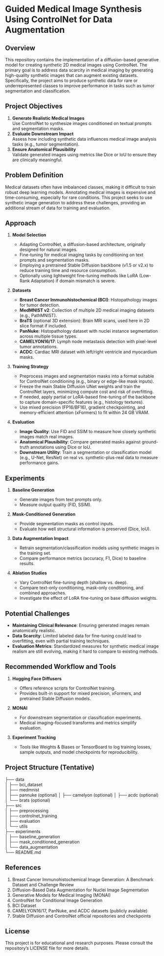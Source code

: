 # Guided Medical Image Synthesis Using ControlNet for Data Augmentation

## Overview
This repository contains the implementation of a diffusion-based generative model for creating synthetic 2D medical images using ControlNet. The primary goal is to address data scarcity in medical imaging by generating high-quality synthetic images that can augment existing datasets. Specifically, the project aims to produce synthetic data for rare or underrepresented classes to improve performance in tasks such as tumor segmentation and classification.

## Project Objectives
1. **Generate Realistic Medical Images**  
   Use ControlNet to synthesize images conditioned on textual prompts and segmentation masks.  
2. **Evaluate Downstream Impact**  
   Assess how including synthetic data influences medical image analysis tasks (e.g., tumor segmentation).  
3. **Ensure Anatomical Plausibility**  
   Validate generated images using metrics like Dice or IoU to ensure they are clinically meaningful.

## Problem Definition
Medical datasets often have imbalanced classes, making it difficult to train robust deep learning models. Annotating medical images is expensive and time-consuming, especially for rare conditions. This project seeks to use synthetic image generation to address these challenges, providing an additional stream of data for training and evaluation.

## Approach
1. **Model Selection**  
   - Adapting ControlNet, a diffusion-based architecture, originally designed for natural images.  
   - Fine-tuning for medical imaging tasks by conditioning on text prompts and segmentation masks.  
   - Employing a pretrained Stable Diffusion backbone (v1.5 or v2.x) to reduce training time and resource consumption.
   - Optionally using lightweight fine-tuning methods like LoRA (Low-Rank Adaptation) if domain mismatch is severe.

2. **Datasets**  
   - **Breast Cancer Immunohistochemical (BCI)**: Histopathology images for tumor detection.  
   - **MedMNIST v2**: Collection of multiple 2D medical imaging datasets (e.g., PathMNIST).  
   - **BraTS** (optional 3D extension): Brain MRI scans, used here in 2D slice format if included.  
   - **PanNuke**: Histopathology dataset with nuclei instance segmentation across multiple tissue types.  
   - **CAMELYON16/17**: Lymph node metastasis detection with pixel-level tumor annotations.  
   - **ACDC**: Cardiac MRI dataset with left/right ventricle and myocardium masks.

3. **Training Strategy**  
   - Preprocess images and segmentation masks into a format suitable for ControlNet conditioning (e.g., binary or edge-like mask inputs).  
   - Freeze the main Stable Diffusion UNet weights and train the ControlNet layers, minimizing compute cost and risk of overfitting.  
   - If needed, apply partial or LoRA-based fine-tuning of the backbone to capture domain-specific features (e.g., histology textures).  
   - Use mixed precision (FP16/BF16), gradient checkpointing, and memory-efficient attention (xFormers) to fit within 24 GB VRAM.

4. **Evaluation**  
   - **Image Quality**: Use FID and SSIM to measure how closely synthetic images match real images.  
   - **Anatomical Plausibility**: Compare generated masks against ground-truth annotations using Dice or IoU.  
   - **Downstream Utility**: Train a segmentation or classification model (e.g., U-Net, ResNet) on real vs. synthetic-plus-real data to measure performance gains.

## Experiments
1. **Baseline Generation**  
   - Generate images from text prompts only.  
   - Measure output quality (FID, SSIM).

2. **Mask-Conditioned Generation**  
   - Provide segmentation masks as control inputs.  
   - Evaluate how well structural information is preserved (Dice, IoU).

3. **Data Augmentation Impact**  
   - Retrain segmentation/classification models using synthetic images in the training set.  
   - Compare performance metrics (accuracy, F1, Dice) to baseline results.

4. **Ablation Studies**  
   - Vary ControlNet fine-tuning depth (shallow vs. deep).  
   - Compare text-only conditioning, mask-only conditioning, and combined approaches.  
   - Investigate the effect of LoRA fine-tuning on base diffusion weights.

## Potential Challenges
- **Maintaining Clinical Relevance**: Ensuring generated images remain anatomically realistic.  
- **Data Scarcity**: Limited labeled data for fine-tuning could lead to overfitting, even with partial training techniques.  
- **Evaluation Metrics**: Standardized measures for synthetic medical image realism are still evolving, making it hard to compare to existing methods.

## Recommended Workflow and Tools
1. **Hugging Face Diffusers**  
   - Offers reference scripts for ControlNet training.  
   - Provides built-in support for mixed precision, xFormers, and pretrained Stable Diffusion models.

2. **MONAI**  
   - For downstream segmentation or classification experiments.  
   - Medical imaging–focused transforms and metrics simplify evaluation.

3. **Experiment Tracking**  
   - Tools like Weights & Biases or TensorBoard to log training losses, sample outputs, and model checkpoints for reproducibility.

## Project Structure (Tentative)
├── data  
│   ├── bci_dataset  
│   ├── medmnist  
│   ├── pannuke (optional)
│   ├── camelyon (optional)
│   ├── acdc (optional)
│   └── brats (optional)  
├── src  
│   ├── preprocessing  
│   ├── controlnet_training  
│   ├── evaluation  
│   └── utils  
├── experiments  
│   ├── baseline_generation  
│   ├── mask_conditioned_generation  
│   └── data_augmentation  
└── README.md  


## References
1. Breast Cancer Immunohistochemical Image Generation: A Benchmark Dataset and Challenge Review  
2. Diffusion-Based Data Augmentation for Nuclei Image Segmentation  
3. Generative Models for Medical Imaging (MONAI)  
4. ControlNet for Conditional Image Generation  
5. BCI Dataset  
6. CAMELYON16/17, PanNuke, and ACDC datasets (publicly available)  
7. Stable Diffusion and ControlNet official repositories and checkpoints

## License
This project is for educational and research purposes. Please consult the repository’s LICENSE file for more details.